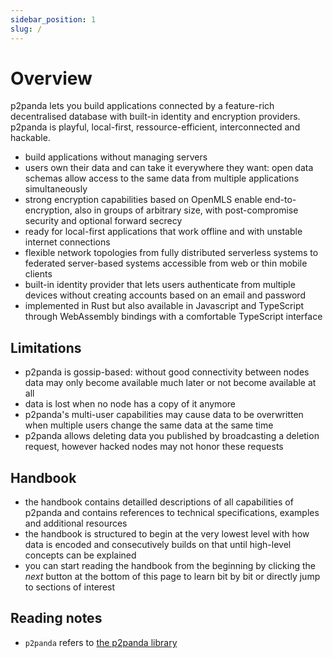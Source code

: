 ```yaml
---
sidebar_position: 1
slug: /
---
```


# Overview

p2panda lets you build applications connected by a feature-rich decentralised database with built-in identity and encryption providers. p2panda is playful, local-first, ressource-efficient, interconnected and hackable.

- build applications without managing servers
- users own their data and can take it everywhere they want: open data schemas allow access to the same data from multiple applications simultaneously
- strong encryption capabilities based on OpenMLS enable end-to-encryption, also in groups of arbitrary size, with post-compromise security and optional forward secrecy
- ready for local-first applications that work offline and with unstable internet connections 
- flexible network topologies from fully distributed serverless systems to federated server-based systems accessible from web or thin mobile clients
- built-in identity provider that lets users authenticate from multiple devices without creating accounts based on an email and password
- implemented in Rust but also available in Javascript and TypeScript through WebAssembly bindings with a comfortable TypeScript interface

## Limitations

- p2panda is gossip-based: without good connectivity between nodes data may only become available much later or not become available at all
- data is lost when no node has a copy of it anymore
- p2panda's multi-user capabilities may cause data to be overwritten when multiple users change the same data at the same time
- p2panda allows deleting data you published by broadcasting a deletion request, however hacked nodes may not honor these requests

## Handbook

- the handbook contains detailled descriptions of all capabilities of p2panda and contains references to technical specifications, examples and additional resources 
- the handbook is structured to begin at the very lowest level with how data is encoded and consecutively builds on that until high-level concepts can be explained
- you can start reading the handbook from the beginning by clicking the _next_ button at the bottom of this page to learn bit by bit or directly jump to sections of interest

## Reading notes

- `p2panda` refers to [the p2panda library](https://github.com/p2panda/p2panda)
